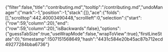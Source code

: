{"filter":false,"title":"contributing.md","tooltip":"/contributing.md","undoManager":{"mark":-1,"position":-1,"stack":[]},"ace":{"folds":[],"scrolltop":442.40003490448,"scrollleft":0,"selection":{"start":{"row":59,"column":20},"end":{"row":59,"column":20},"isBackwards":false},"options":{"guessTabSize":true,"useWrapMode":false,"wrapToView":true},"firstLineState":0},"timestamp":1507151568649,"hash":"4431c584e20b45ac87b712ecd49277284bba6736"}
